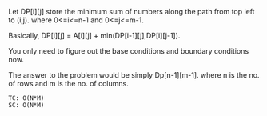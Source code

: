 Let DP[i][j] store the minimum sum of numbers along the path from top left to (i,j). where 0<=i<=n-1 and 0<=j<=m-1.

Basically, DP[i][j] = A[i][j] + min(DP[i-1][j],DP[i][j-1]).

You only need to figure out the base conditions and boundary conditions now.

The answer to the problem would be simply Dp[n-1][m-1]. where n is the no. of rows and m is the no. of columns.
    
    TC: O(N*M)
    SC: O(N*M)